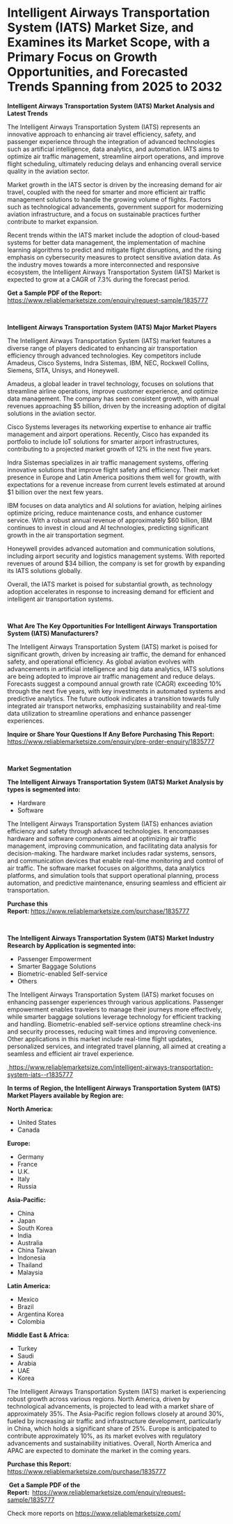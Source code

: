 <p><h1>Intelligent Airways Transportation System (IATS) Market Size, and Examines its Market Scope, with a Primary Focus on Growth Opportunities, and Forecasted Trends Spanning from 2025 to 2032</h1></p><p><strong>Intelligent Airways Transportation System (IATS) Market Analysis and Latest Trends</strong></p>
<p><p>The Intelligent Airways Transportation System (IATS) represents an innovative approach to enhancing air travel efficiency, safety, and passenger experience through the integration of advanced technologies such as artificial intelligence, data analytics, and automation. IATS aims to optimize air traffic management, streamline airport operations, and improve flight scheduling, ultimately reducing delays and enhancing overall service quality in the aviation sector.</p><p>Market growth in the IATS sector is driven by the increasing demand for air travel, coupled with the need for smarter and more efficient air traffic management solutions to handle the growing volume of flights. Factors such as technological advancements, government support for modernizing aviation infrastructure, and a focus on sustainable practices further contribute to market expansion.</p><p>Recent trends within the IATS market include the adoption of cloud-based systems for better data management, the implementation of machine learning algorithms to predict and mitigate flight disruptions, and the rising emphasis on cybersecurity measures to protect sensitive aviation data. As the industry moves towards a more interconnected and responsive ecosystem, the Intelligent Airways Transportation System (IATS) Market is expected to grow at a CAGR of 7.3% during the forecast period.</p></p>
<p><strong>Get a Sample PDF of the Report:&nbsp;</strong> <a href="https://www.reliablemarketsize.com/enquiry/request-sample/1835777?utm_campaign=3348&utm_medium=2&utm_source=Github&utm_content=ia&utm_term=26032025&utm_id=intelligent-airways-transportation-system-iats">https://www.reliablemarketsize.com/enquiry/request-sample/1835777</a></p>
<p>&nbsp;</p>
<p><strong>Intelligent Airways Transportation System (IATS) Major Market Players</strong></p>
<p><p>The Intelligent Airways Transportation System (IATS) market features a diverse range of players dedicated to enhancing air transportation efficiency through advanced technologies. Key competitors include Amadeus, Cisco Systems, Indra Sistemas, IBM, NEC, Rockwell Collins, Siemens, SITA, Unisys, and Honeywell.</p><p>Amadeus, a global leader in travel technology, focuses on solutions that streamline airline operations, improve customer experience, and optimize data management. The company has seen consistent growth, with annual revenues approaching $5 billion, driven by the increasing adoption of digital solutions in the aviation sector.</p><p>Cisco Systems leverages its networking expertise to enhance air traffic management and airport operations. Recently, Cisco has expanded its portfolio to include IoT solutions for smarter airport infrastructures, contributing to a projected market growth of 12% in the next five years.</p><p>Indra Sistemas specializes in air traffic management systems, offering innovative solutions that improve flight safety and efficiency. Their market presence in Europe and Latin America positions them well for growth, with expectations for a revenue increase from current levels estimated at around $1 billion over the next few years.</p><p>IBM focuses on data analytics and AI solutions for aviation, helping airlines optimize pricing, reduce maintenance costs, and enhance customer service. With a robust annual revenue of approximately $60 billion, IBM continues to invest in cloud and AI technologies, predicting significant growth in the air transportation segment.</p><p>Honeywell provides advanced automation and communication solutions, including airport security and logistics management systems. With reported revenues of around $34 billion, the company is set for growth by expanding its IATS solutions globally.</p><p>Overall, the IATS market is poised for substantial growth, as technology adoption accelerates in response to increasing demand for efficient and intelligent air transportation systems.</p></p>
<p>&nbsp;</p>
<p><strong>What Are The Key Opportunities For Intelligent Airways Transportation System (IATS) Manufacturers?</strong></p>
<p><p>The Intelligent Airways Transportation System (IATS) market is poised for significant growth, driven by increasing air traffic, the demand for enhanced safety, and operational efficiency. As global aviation evolves with advancements in artificial intelligence and big data analytics, IATS solutions are being adopted to improve air traffic management and reduce delays. Forecasts suggest a compound annual growth rate (CAGR) exceeding 10% through the next five years, with key investments in automated systems and predictive analytics. The future outlook indicates a transition towards fully integrated air transport networks, emphasizing sustainability and real-time data utilization to streamline operations and enhance passenger experiences.</p></p>
<p><strong>Inquire or Share Your Questions If Any Before Purchasing This Report:</strong> <a href="https://www.reliablemarketsize.com/enquiry/pre-order-enquiry/1835777?utm_campaign=3348&utm_medium=2&utm_source=Github&utm_content=ia&utm_term=26032025&utm_id=intelligent-airways-transportation-system-iats">https://www.reliablemarketsize.com/enquiry/pre-order-enquiry/1835777</a></p>
<p>&nbsp;</p>
<p><strong>Market Segmentation</strong></p>
<p><strong>The Intelligent Airways Transportation System (IATS) Market Analysis by types is segmented into:</strong></p>
<p><ul><li>Hardware</li><li>Software</li></ul></p>
<p><p>The Intelligent Airways Transportation System (IATS) enhances aviation efficiency and safety through advanced technologies. It encompasses hardware and software components aimed at optimizing air traffic management, improving communication, and facilitating data analysis for decision-making. The hardware market includes radar systems, sensors, and communication devices that enable real-time monitoring and control of air traffic. The software market focuses on algorithms, data analytics platforms, and simulation tools that support operational planning, process automation, and predictive maintenance, ensuring seamless and efficient air transportation.</p></p>
<p><strong>Purchase this Report:&nbsp;</strong><a href="https://www.reliablemarketsize.com/purchase/1835777?utm_campaign=3348&utm_medium=2&utm_source=Github&utm_content=ia&utm_term=26032025&utm_id=intelligent-airways-transportation-system-iats">https://www.reliablemarketsize.com/purchase/1835777</a></p>
<p>&nbsp;</p>
<p><strong>The Intelligent Airways Transportation System (IATS) Market Industry Research by Application is segmented into:</strong></p>
<p><ul><li>Passenger Empowerment</li><li>Smarter Baggage Solutions</li><li>Biometric-enabled Self-service</li><li>Others</li></ul></p>
<p><p>The Intelligent Airways Transportation System (IATS) market focuses on enhancing passenger experiences through various applications. Passenger empowerment enables travelers to manage their journeys more effectively, while smarter baggage solutions leverage technology for efficient tracking and handling. Biometric-enabled self-service options streamline check-ins and security processes, reducing wait times and improving convenience. Other applications in this market include real-time flight updates, personalized services, and integrated travel planning, all aimed at creating a seamless and efficient air travel experience.</p></p>
<p><a href="https://www.reliablemarketsize.com/intelligent-airways-transportation-system-iats--r1835777?utm_campaign=3348&utm_medium=2&utm_source=Github&utm_content=ia&utm_term=26032025&utm_id=intelligent-airways-transportation-system-iats">&nbsp;https://www.reliablemarketsize.com/intelligent-airways-transportation-system-iats--r1835777</a></p>
<p><strong>In terms of Region, the Intelligent Airways Transportation System (IATS) Market Players available by Region are:</strong></p>
<p>
    <p> <strong> North America: </strong>
        <ul>
            <li>United States</li>
            <li>Canada</li>
        </ul>
        </p> 
    <p> <strong> Europe: </strong>
        <ul>
            <li>Germany</li>
            <li>France</li>
            <li>U.K.</li>
            <li>Italy</li>
            <li>Russia</li>
        </ul>
        </p> 
    <p> <strong> Asia-Pacific: </strong>
        <ul>
            <li>China</li>
            <li>Japan</li>
            <li>South Korea</li>
            <li>India</li>
            <li>Australia</li>
            <li>China Taiwan</li>
            <li>Indonesia</li>
            <li>Thailand</li>
            <li>Malaysia</li>
        </ul>
        </p> 
    <p> <strong> Latin America: </strong>
        <ul>
            <li>Mexico</li>
            <li>Brazil</li>
            <li>Argentina Korea</li>
            <li>Colombia</li>
        </ul>
        </p> 
    <p> <strong> Middle East & Africa: </strong>
        <ul>
            <li>Turkey</li>
            <li>Saudi</li>
            <li>Arabia</li>
            <li>UAE</li>
            <li>Korea</li>
        </ul>
    </p>
    </p>
<p><p>The Intelligent Airways Transportation System (IATS) market is experiencing robust growth across various regions. North America, driven by technological advancements, is projected to lead with a market share of approximately 35%. The Asia-Pacific region follows closely at around 30%, fueled by increasing air traffic and infrastructure development, particularly in China, which holds a significant share of 25%. Europe is anticipated to contribute approximately 10%, as its market evolves with regulatory advancements and sustainability initiatives. Overall, North America and APAC are expected to dominate the market in the coming years.</p></p>
<p><strong>Purchase this Report: </strong><a href="https://www.reliablemarketsize.com/purchase/1835777?utm_campaign=3348&utm_medium=2&utm_source=Github&utm_content=ia&utm_term=26032025&utm_id=intelligent-airways-transportation-system-iats">https://www.reliablemarketsize.com/purchase/1835777</a></p>
<p>&nbsp;<strong>Get a Sample PDF of the Report:&nbsp;&nbsp;</strong><a href="https://www.reliablemarketsize.com/enquiry/request-sample/1835777?utm_campaign=3348&utm_medium=2&utm_source=Github&utm_content=ia&utm_term=26032025&utm_id=intelligent-airways-transportation-system-iats">https://www.reliablemarketsize.com/enquiry/request-sample/1835777</a></p>
<p><strong></strong></p>
<p>Check more reports on <a href="https://www.reliablemarketsize.com/?utm_campaign=3348&utm_medium=2&utm_source=Github&utm_content=ia&utm_term=26032025&utm_id=intelligent-airways-transportation-system-iats">https://www.reliablemarketsize.com/</a></p>